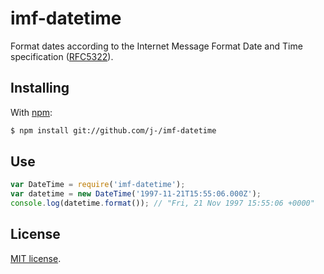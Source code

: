 # imf-datetime

Format dates according to the Internet Message Format Date and Time specification ([RFC5322](http://tools.ietf.org/html/rfc5322#section-3.3)).

## Installing

With [npm](http://npmjs.org/):

```sh
$ npm install git://github.com/j-/imf-datetime
```

## Use

```js
var DateTime = require('imf-datetime');
var datetime = new DateTime('1997-11-21T15:55:06.000Z');
console.log(datetime.format()); // "Fri, 21 Nov 1997 15:55:06 +0000"
```

## License

[MIT license](LICENSE).